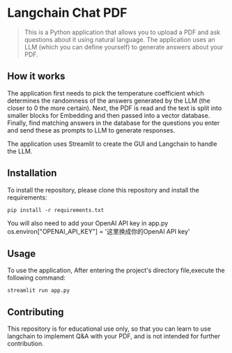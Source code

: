 # Langchain Chat PDF 

>This is a Python application that allows you to upload a PDF and ask questions about it using natural language. The application uses an LLM (which you can define yourself) to generate answers about your PDF.

## How it works

The application first needs to pick the temperature coefficient which determines the randomness of the answers generated by the LLM (the closer to 0 the more certain). Next, the PDF is read and the text is split into smaller blocks for Embedding and then passed into a vector database. Finally, find matching answers in the database for the questions you enter and send these as prompts to LLM to generate responses.

The application uses Streamlit to create the GUI and Langchain to handle the LLM.




## Installation

To install the repository, please clone this repository and install the requirements:

```
pip install -r requirements.txt
```

You will also need to add your OpenAI API key in app.py
os.environ["OPENAI_API_KEY"] = '这里换成你的OpenAI API key'

## Usage

To use the application, After entering the project's directory file,execute the following command:

```
streamlit run app.py
```


## Contributing

This repository is for educational use only, so that you can learn to use langchain to implement Q&A with your PDF, and is not intended for further contribution.

